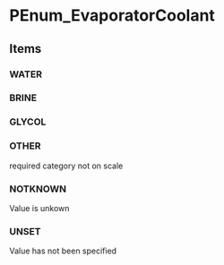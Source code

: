 # PEnum_EvaporatorCoolant

## Items

### WATER


### BRINE


### GLYCOL


### OTHER
required category not on scale

### NOTKNOWN
Value is unkown

### UNSET
Value has not been specified
